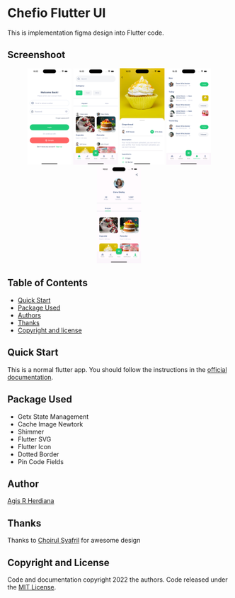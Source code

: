 
# Chefio Flutter UI

This is implementation figma design into Flutter code.

## Screenshoot
<p align="center" width="100%">
  <img width="20%" src="https://github.com/agisrh/Flutter-Recipe-App-UI/blob/master/screenshoot/login.png?raw=true" width="250"/>
  <img width="20%" src="https://github.com/agisrh/Flutter-Recipe-App-UI/blob/master/screenshoot/dashboard.png?raw=true" width="250"/>
  <img width="20%" src="https://github.com/agisrh/Flutter-Recipe-App-UI/blob/master/screenshoot/recipe.png?raw=true" width="250"/>
  <img width="20%" src="https://github.com/agisrh/Flutter-Recipe-App-UI/blob/master/screenshoot/notification.png?raw=true" width="250"/>
  <img width="20%" src="https://github.com/agisrh/Flutter-Recipe-App-UI/blob/master/screenshoot/profile.png?raw=true" width="250"/>
</p>

## Table of Contents
- [Quick Start](#quick-start)
- [Package Used](#package-used)
- [Authors](#authors)
- [Thanks](#thanks)
- [Copyright and license](#copyright-and-license)
## Quick Start
This is a normal flutter app. You should follow the instructions in the [official documentation](https://flutter.io/docs/get-started/install).
## Package Used
* Getx State Management
* Cache Image Newtork
* Shimmer
* Flutter SVG
* Flutter Icon
* Dotted Border
* Pin Code Fields
## Author

[Agis R Herdiana](https://www.github.com/agisrh)


## Thanks

Thanks to [Choirul Syafril](https://www.behance.net/gallery/109160303/Freebies-Chefio-Recipe-App-UI-Kit) for awesome design
## Copyright and License

Code and documentation copyright 2022 the authors. Code released under the [MIT License](https://github.com/agisrh/recipe_app/blob/master/LICENSE).

